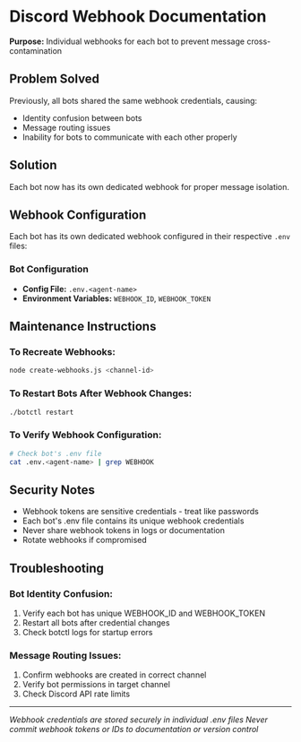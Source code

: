 # Discord Webhook Documentation

**Purpose:** Individual webhooks for each bot to prevent message cross-contamination

## Problem Solved

Previously, all bots shared the same webhook credentials, causing:
- Identity confusion between bots
- Message routing issues  
- Inability for bots to communicate with each other properly

## Solution

Each bot now has its own dedicated webhook for proper message isolation.

## Webhook Configuration

Each bot has its own dedicated webhook configured in their respective `.env` files:

### Bot Configuration
- **Config File:** `.env.<agent-name>`
- **Environment Variables:** `WEBHOOK_ID`, `WEBHOOK_TOKEN`


## Maintenance Instructions

### To Recreate Webhooks:
```bash
node create-webhooks.js <channel-id>
```

### To Restart Bots After Webhook Changes:
```bash
./botctl restart
```

### To Verify Webhook Configuration:
```bash
# Check bot's .env file
cat .env.<agent-name> | grep WEBHOOK
```

## Security Notes

- Webhook tokens are sensitive credentials - treat like passwords
- Each bot's .env file contains its unique webhook credentials
- Never share webhook tokens in logs or documentation
- Rotate webhooks if compromised

## Troubleshooting

### Bot Identity Confusion:
1. Verify each bot has unique WEBHOOK_ID and WEBHOOK_TOKEN
2. Restart all bots after credential changes
3. Check botctl logs for startup errors

### Message Routing Issues:
1. Confirm webhooks are created in correct channel
2. Verify bot permissions in target channel
3. Check Discord API rate limits

---
*Webhook credentials are stored securely in individual .env files*
*Never commit webhook tokens or IDs to documentation or version control*
